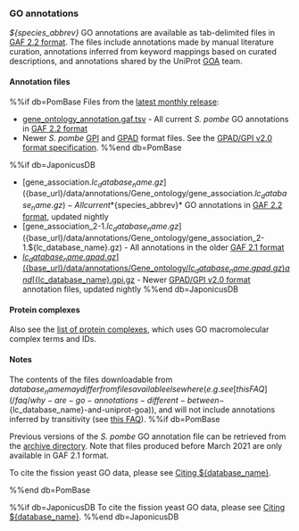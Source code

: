 ### GO annotations

*${species_abbrev}* GO annotations are available as tab-delimited files
in [GAF 2.2 format](http://geneontology.org/docs/go-annotation-file-gaf-format-2.2/).
The files include annotations made by manual literature
curation, annotations inferred from keyword mappings based on curated
descriptions, and annotations shared by the UniProt
[GOA](http://www.ebi.ac.uk/GOA) team.

#### Annotation files

%%if db=PomBase
Files from the [latest monthly release](/latest_release/gene_ontology/):

  - [gene_ontology_annotation.gaf.tsv](/latest_release/gene_ontology/gene_ontology_annotation.gaf.tsv) -
    All current *S. pombe* GO annotations in [GAF 2.2 format](http://geneontology.org/docs/go-annotation-file-gaf-format-2.2/)
  - Newer *S. pombe* [GPI](/latest_release/gene_ontology/gene_product_information_taxonid_4896.tsv) and
    [GPAD](/latest_release/gene_ontology/gene_product_annotation_data_taxonid_4896.tsv)
    format files.  See the [GPAD/GPI v2.0 format specification](https://github.com/geneontology/go-annotation/blob/master/specs/gpad-gpi-2-0.md).
%%end db=PomBase

%%if db=JaponicusDB
  - [gene_association.${lc_database_name}.gz](${base_url}/data/annotations/Gene_ontology/gene_association.${lc_database_name}.gz) -
    All current *${species_abbrev}* GO annotations in [GAF 2.2 format](http://geneontology.org/docs/go-annotation-file-gaf-format-2.2/), updated nightly
  - [gene_association_2-1.${lc_database_name}.gz](${base_url}/data/annotations/Gene_ontology/gene_association_2-1.${lc_database_name}.gz) -
    All annotations in the older [GAF 2.1 format](http://geneontology.org/docs/go-annotation-file-gaf-format-2.1/)
  - [${lc_database_name}.gpad.gz](${base_url}/data/annotations/Gene_ontology/${lc_database_name}.gpad.gz)
    and
    [${lc_database_name}.gpi.gz](${base_url}/data/annotations/Gene_ontology/${lc_database_name}.gpi.gz) -
    Newer [GPAD/GPI v2.0 format](https://github.com/geneontology/go-annotation/blob/master/specs/gpad-gpi-2-0.md)
    annotation files, updated nightly
%%end db=JaponicusDB


#### Protein complexes

Also see the [list of protein complexes](/latest_release/macromolecular_complexes/),
which uses GO macromolecular complex terms and IDs.

#### Notes

The contents of the files downloadable from ${database_name} may
differ from files available elsewhere (e.g. see [this FAQ](/faq/why-are-go-annotations-different-between-${lc_database_name}-and-uniprot-goa)),
and will not include annotations inferred by transitivity (see [this FAQ](/faq/why-are-go-terms-missing-downloadable-annotation-file)).
%%if db=PomBase

Previous versions of the *S. pombe* GO annotation file can be
retrieved from the [archive directory](https://www.pombase.org/data/annotations/Gene_ontology/OLD/).
Note that files produced before March 2021 are only available in GAF 2.1
format.

To cite the fission yeast GO data, please see [Citing ${database_name}](/about/citing-pombase).

%%end db=PomBase

%%if db=JaponicusDB
To cite the fission yeast GO data, please see [Citing ${database_name}](/about/citing-japonicusdb).
%%end db=JaponicusDB
